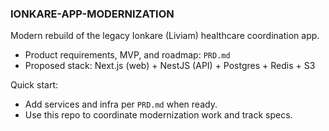 ### IONKARE-APP-MODERNIZATION

Modern rebuild of the legacy Ionkare (Liviam) healthcare coordination app.

- Product requirements, MVP, and roadmap: `PRD.md`
- Proposed stack: Next.js (web) + NestJS (API) + Postgres + Redis + S3

Quick start:
- Add services and infra per `PRD.md` when ready.
- Use this repo to coordinate modernization work and track specs.
